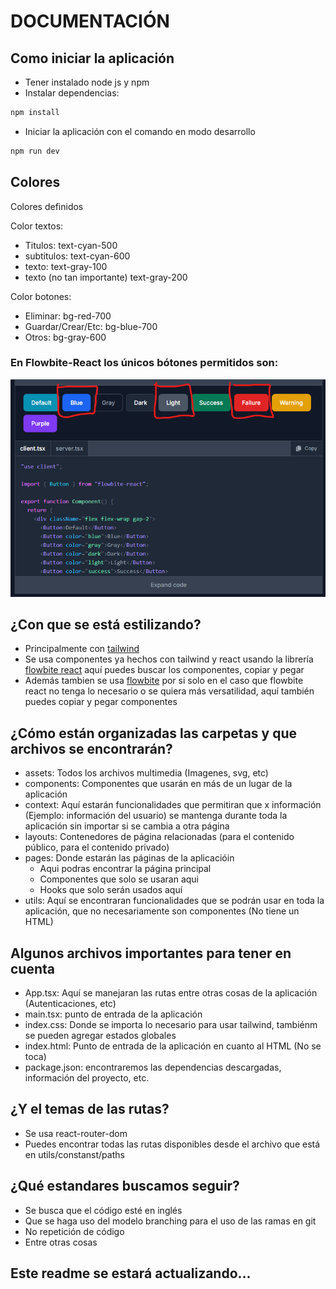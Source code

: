 # DOCUMENTACIÓN

## Como iniciar la aplicación

- Tener instalado node js y npm
- Instalar dependencias:

```javascript
npm install
```

- Iniciar la aplicación con el comando en modo desarrollo

```javascript
npm run dev
```

## Colores

Colores definidos

Color textos:

- Titulos: text-cyan-500
- subtitulos: text-cyan-600
- texto: text-gray-100
- texto (no tan importante) text-gray-200

Color botones:

- Eliminar: bg-red-700
- Guardar/Crear/Etc: bg-blue-700
- Otros: bg-gray-600

### En Flowbite-React los únicos bótones permitidos son:

![Colores de bótones permitidos](src/assets/img/allowedButtons.png)

## ¿Con que se está estilizando?

- Principalmente con [tailwind](https://tailwindcss.com/)
- Se usa componentes ya hechos con tailwind y react usando la librería [flowbite react](https://flowbite-react.com/) aquí puedes buscar los componentes, copiar y pegar
- Además tambien se usa [flowbite](https://flowbite.com/) por si solo en el caso que flowbite react no tenga lo necesario o se quiera más versatilidad, aquí también puedes copiar y pegar componentes

## ¿Cómo están organizadas las carpetas y que archivos se encontrarán?

- assets: Todos los archivos multimedia (Imagenes, svg, etc)
- components: Componentes que usarán en más de un lugar de la aplicación
- context: Aquí estarán funcionalidades que permitiran que x información (Ejemplo: información del usuario) se mantenga durante toda la aplicación sin importar si se cambia a otra página
- layouts: Contenedores de página relacionadas (para el contenido público, para el contenido privado)
- pages: Donde estarán las páginas de la aplicacióin
  - Aqui podras encontrar la página principal
  - Componentes que solo se usaran aqui
  - Hooks que solo serán usados aquí
- utils: Aquí se encontraran funcionalidades que se podrán usar en toda la aplicación, que no necesariamente son componentes (No tiene un HTML)

## Algunos archivos importantes para tener en cuenta

- App.tsx: Aquí se manejaran las rutas entre otras cosas de la aplicación (Autenticaciones, etc)
- main.tsx: punto de entrada de la aplicación
- index.css: Donde se importa lo necesario para usar tailwind, tambiénm se pueden agregar estados globales
- index.html: Punto de entrada de la aplicación en cuanto al HTML (No se toca)
- package.json: encontraremos las dependencias descargadas, información del proyecto, etc.

## ¿Y el temas de las rutas?

- Se usa react-router-dom
- Puedes encontrar todas las rutas disponibles desde el archivo que está en utils/constanst/paths

## ¿Qué estandares buscamos seguir?

- Se busca que el código esté en inglés
- Que se haga uso del modelo branching para el uso de las ramas en git
- No repetición de código
- Entre otras cosas

## Este readme se estará actualizando...
